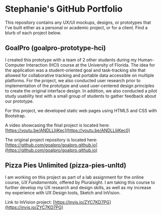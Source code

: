 # Stephanie's GitHub Portfolio
This repository contains any UX/UI mockups, designs, or prototypes that I've built either as a personal or academic project, or for a client. Find a blurb of each project below.

## GoalPro (goalpro-prototype-hci)

I created this prototype with a team of 2 other students during my Human-Computer Interaction (HCI) course at the University of Florida. The idea for the application was a student-oriented goal and task-tracking site that allowed for collaborative tracking and portable data accessible on multiple platforms. For the project, we also conducted user research prior to implementation of the prototype and used user-centered design principles to create the original interface design. In addition, we also conducted a pilot study usability test with a small group of students to gather feedback about our prototype. 

For this project, we developed static web pages using HTML5 and CSS with Bootstrap. 

A video showcasing the final project is located here: [https://youtu.be/ANDLLlijKec](https://youtu.be/ANDLLlijKec0)

The original project repository is located here: [https://github.com/goalpro/goalpro.github.io](https://github.com/goalpro/goalpro.github.io)

## Pizza Pies Unlimited (pizza-pies-unltd)

I am working on this project as part of a lab assignment for the online course, *UX Fundamentals*, offered by Pluralsight. I am taking this course to further develop my UX research and design skills, as well as my increase my experience with UX Design tools, Sketch and InVision. 

Link to InVision project: [https://invis.io/ZYC7KD7PG](https://invis.io/ZYC7KD7PG)